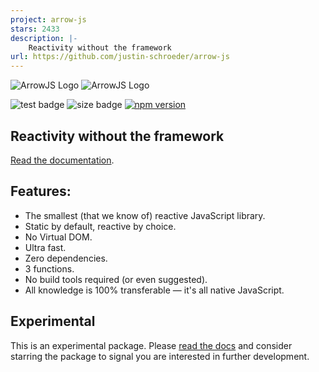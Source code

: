 ```yaml
---
project: arrow-js
stars: 2433
description: |-
    Reactivity without the framework
url: https://github.com/justin-schroeder/arrow-js
---
```


![ArrowJS Logo](./docs/img/logo.png#gh-light-mode-only)
![ArrowJS Logo](./docs/img/logo-invert.png#gh-dark-mode-only)

![test badge](https://github.com/justin-schroeder/arrow-js/actions/workflows/tests.yml/badge.svg)
![size badge](https://img.badgesize.io/https://cdn.jsdelivr.net/npm/@arrow-js/core@latest/dist/index.min.mjs.svg?compression=brotli)
[![npm version](https://badge.fury.io/js/@arrow-js%2Fcore.svg)](https://badge.fury.io/js/@arrow-js%2Fcore)

## Reactivity without the framework

[Read the documentation](https://arrow-js.com).

## Features:

- The smallest (that we know of) reactive JavaScript library.
- Static by default, reactive by choice.
- No Virtual DOM.
- Ultra fast.
- Zero dependencies.
- 3 functions.
- No build tools required (or even suggested).
- All knowledge is 100% transferable — it's all native JavaScript.

## Experimental

This is an experimental package. Please [read the docs](https://www.arrow-js.com) and consider starring the package to signal you are interested in further development.

